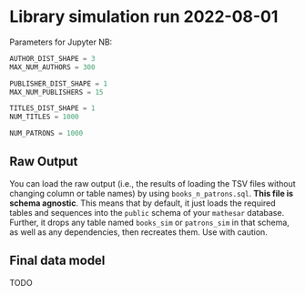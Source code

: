 # Library simulation run 2022-08-01

Parameters for Jupyter NB:

```python
AUTHOR_DIST_SHAPE = 3
MAX_NUM_AUTHORS = 300

PUBLISHER_DIST_SHAPE = 1
MAX_NUM_PUBLISHERS = 15

TITLES_DIST_SHAPE = 1
NUM_TITLES = 1000

NUM_PATRONS = 1000
```

## Raw Output

You can load the raw output (i.e., the results of loading the TSV files without changing column or table names) by using `books_n_patrons.sql`. **This file is schema agnostic**. This means that by default, it just loads the required tables and sequences into the `public` schema of your `mathesar` database. Further, it drops any table named `books_sim` or `patrons_sim` in that schema, as well as any dependencies, then recreates them. Use with caution.

## Final data model

TODO
